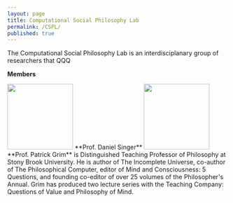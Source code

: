 ```yaml
---
layout: page
title: Computational Social Philosophy Lab
permalink: /CSPL/
published: true
---
```


The Computational Social Philosophy Lab is an interdisciplanary group of researchers that QQQ

**Members**

<img src="http://www.danieljsinger.com/images/mepic.png" style="width: 150px;"/>
**Prof. Daniel Singer**


<img src="http://www.danieljsinger.com/images/Grim.jpg" style="width: 150px;"/>
**Prof. Patrick Grim** is Distinguished Teaching Professor of Philosophy at Stony Brook University. He is author of The Incomplete Universe, co-author of The Philosophical Computer, editor of Mind and Consciousness: 5 Questions, and founding co-editor of over 25 volumes of the Philosopher's Annual. Grim has produced two lecture series with the Teaching Company: Questions of Value and Philosophy of Mind.

